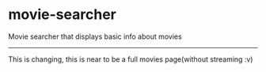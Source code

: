 # movie-searcher

Movie searcher that displays basic info about movies

---

This is changing, this is near to be a full movies page(without streaming :v)
